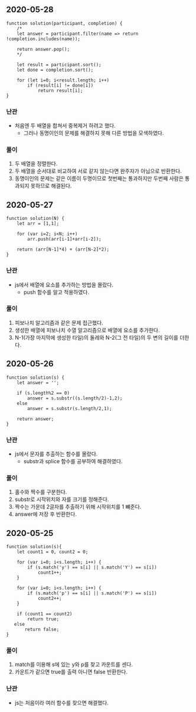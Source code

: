 2020-05-28
-----------

```
function solution(participant, completion) {       
    /* 
    let answer = participant.filter(name => return !completion.includes(name));
    
    return answer.pop(); 
    */
    
    let result = participant.sort();
    let done = completion.sort();
    
    for (let i=0; i<result.length; i++)
        if (result[i] != done[i])
            return result[i];
}
```  

### 난관
- 처음엔 두 배열을 합쳐서 중복제거 하려고 했다.
    - 그러나 동명이인의 문제를 해결하지 못해 다른 방법을 모색하였다.

### 풀이
1. 두 배열을 정렬한다.  
2. 두 배열을 순서대로 비교하여 서로 같지 않는다면 완주자가 아님으로 반환한다.
3. 동명이인의 문제는 같은 이름이 두명이므로 첫번째는 통과하지만 두번째 사람은 통과되지 못하므로 해결된다.


2020-05-27
-----------

```
function solution(N) {
    let arr = [1,1];
    
    for (var i=2; i<N; i++)
        arr.push(arr[i-1]+arr[i-2]);
    
    return (arr[N-1]*4) + (arr[N-2]*2);
}
```  

### 난관
- js에서 배열에 요소를 추가하는 방법을 몰랐다.
    - push 함수를 알고 적용하였다.

### 풀이
1. 피보나치 알고리즘과 같은 문제 접근했다.   
2. 생성한 배열에 피보나치 수열 알고리즘으로 배열에 요소를 추가한다.
3. N-1(가장 마지막에 생성한 타일)의 둘레와 N-2(그 전 타일)의 두 변의 길이를 더한다.


2020-05-26
-----------

```
function solution(s) {
    let answer = '';
    
    if (s.length%2 == 0) 
        answer = s.substr((s.length/2)-1,2);
    else
        answer = s.substr(s.length/2,1);
    
    return answer;
}
```  

### 난관
- js에서 문자를 추출하는 함수를 몰랐다.
    - substr과 splice 함수를 공부하여 해결하였다.

### 풀이
1. 홀수와 짝수를 구분한다.   
2. substr로 시작위치와 자를 크기를 정해준다.   
3. 짝수는 가운데 2글자를 추출하기 위해 시작위치를 1 뺴준다.   
4. answer에 저장 후 반환한다.   


2020-05-25
-----------

```
function solution(s){
    let count1 = 0, count2 = 0;

    for (var i=0; i<s.length; i++) {
        if (s.match('y') == s[i] || s.match('Y') == s[i])
            count1++;
    }
    
    for (var i=0; i<s.length; i++) {
        if (s.match('p') == s[i] || s.match('P') == s[i])
            count2++;
    }
    
    if (count1 == count2)
        return true;
   else 
       return false;
}
```

### 풀이
1. match를 이용해 s에 있는 y와 p를 찾고 카운트를 센다.   
2. 카운트가 같으면 true를 출력 아니면 false 반환한다.   

### 난관
- js는 처음이라 여러 함수를 찾으면 해결했다.    